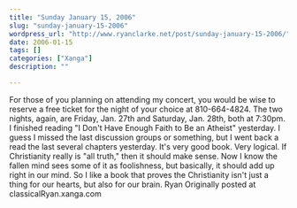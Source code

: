 ```yaml
---
title: "Sunday January 15, 2006"
slug: "sunday-january-15-2006"
wordpress_url: "http://www.ryanclarke.net/post/sunday-january-15-2006/"
date: 2006-01-15
tags: []
categories: ["Xanga"]
description: ""

---
```


For those of you planning on attending my concert, you would be wise to reserve a free ticket for the night of your choice at 810-664-4824. The two nights, again, are Friday, Jan. 27th and Saturday, Jan. 28th, both at 7:30pm.
 I finished reading "I Don't Have Enough Faith to Be an Atheist" yesterday. I guess I missed the last discussion groups or something, but I went back a read the last several chapters yesterday. It's very good book. Very logical. If Christianity really is "all truth," then it should make sense. Now I know the fallen mind sees some of it as foolishness, but basically, it should add up right in our mind. So I like a book that proves the Christianity isn't just a thing for our hearts, but also for our brain.
 Ryan
Originally posted at classicalRyan.xanga.com
